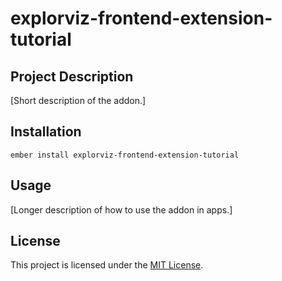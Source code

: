 explorviz-frontend-extension-tutorial
==============================================================================

## Project Description

[Short description of the addon.]

Installation
------------------------------------------------------------------------------

```
ember install explorviz-frontend-extension-tutorial
```


Usage
------------------------------------------------------------------------------

[Longer description of how to use the addon in apps.]


License
------------------------------------------------------------------------------

This project is licensed under the [MIT License](LICENSE.md).
